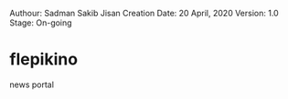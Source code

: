 Authour: Sadman Sakib Jisan
Creation Date: 20 April, 2020
Version: 1.0
Stage: On-going

# flepikino
news portal
